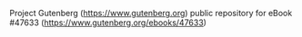 Project Gutenberg (https://www.gutenberg.org) public repository for eBook #47633 (https://www.gutenberg.org/ebooks/47633)
